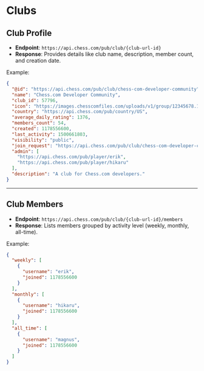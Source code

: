 # Clubs

## Club Profile
- **Endpoint**: `https://api.chess.com/pub/club/{club-url-id}`
- **Response**: Provides details like club name, description, member count, and creation date.

Example:
```json
{
  "@id": "https://api.chess.com/pub/club/chess-com-developer-community",
  "name": "Chess.com Developer Community",
  "club_id": 57796,
  "icon": "https://images.chesscomfiles.com/uploads/v1/group/12345678.12345678.12345678.12345678.200x200o.1234567890abcdef.jpeg",
  "country": "https://api.chess.com/pub/country/US",
  "average_daily_rating": 1376,
  "members_count": 54,
  "created": 1178556600,
  "last_activity": 1500661803,
  "visibility": "public",
  "join_request": "https://api.chess.com/pub/club/chess-com-developer-community/join",
  "admin": [
    "https://api.chess.com/pub/player/erik",
    "https://api.chess.com/pub/player/hikaru"
  ],
  "description": "A club for Chess.com developers."
}
```

---

## Club Members
- **Endpoint**: `https://api.chess.com/pub/club/{club-url-id}/members`
- **Response**: Lists members grouped by activity level (weekly, monthly, all-time).

Example:
```json
{
  "weekly": [
    {
      "username": "erik",
      "joined": 1178556600
    }
  ],
  "monthly": [
    {
      "username": "hikaru",
      "joined": 1178556600
    }
  ],
  "all_time": [
    {
      "username": "magnus",
      "joined": 1178556600
    }
  ]
}
```
